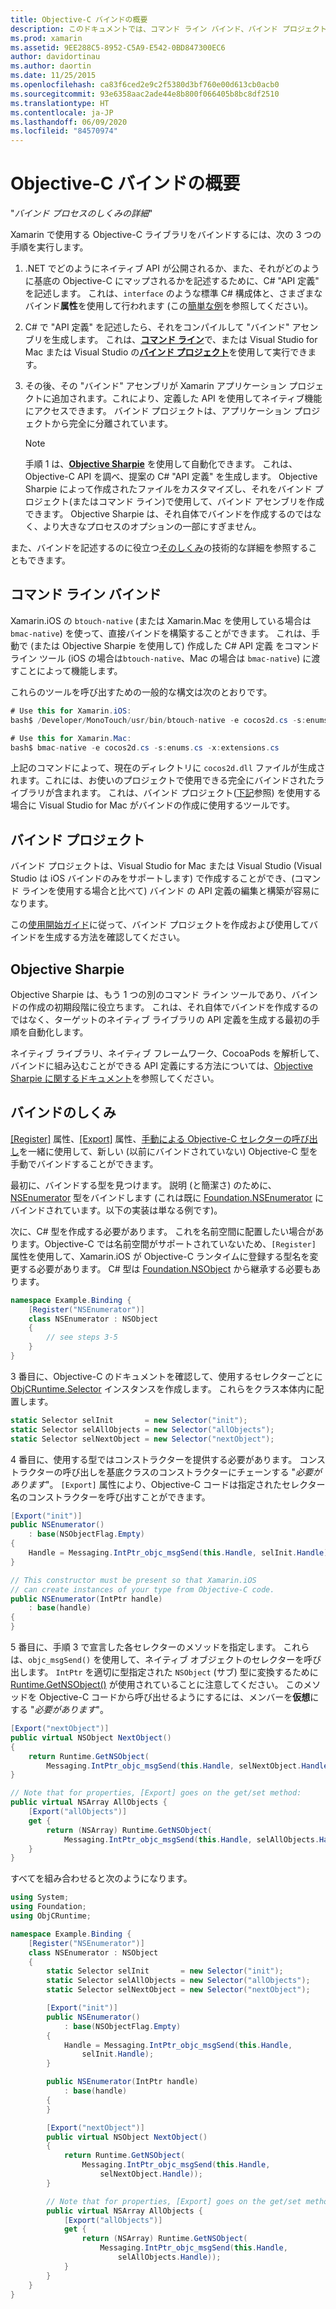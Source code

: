 ```yaml
---
title: Objective-C バインドの概要
description: このドキュメントでは、コマンド ライン バインド、バインド プロジェクト、Objective Sharpie など、Objective-C コードの C# バインドを作成するさまざまな方法の概要について説明します。 また、バインドのしくみについても説明します。
ms.prod: xamarin
ms.assetid: 9EE288C5-8952-C5A9-E542-0BD847300EC6
author: davidortinau
ms.author: daortin
ms.date: 11/25/2015
ms.openlocfilehash: ca83f6ced2e9c2f5380d3bf760e00d613cb0acb0
ms.sourcegitcommit: 93e6358aac2ade44e8b800f066405b8bc8df2510
ms.translationtype: HT
ms.contentlocale: ja-JP
ms.lasthandoff: 06/09/2020
ms.locfileid: "84570974"
---
```

# <a name="overview-of-objective-c-bindings"></a>Objective-C バインドの概要

"_バインド プロセスのしくみの詳細_"

Xamarin で使用する Objective-C ライブラリをバインドするには、次の 3 つの手順を実行します。

1. .NET でどのようにネイティブ API が公開されるか、また、それがどのように基底の Objective-C にマップされるかを記述するために、C# "API 定義" を記述します。 これは、`interface` のような標準 C# 構成体と、さまざまなバインド**属性**を使用して行われます (この[簡単な例](~/cross-platform/macios/binding/objective-c-libraries.md#Binding_an_API)を参照してください)。

2. C# で "API 定義" を記述したら、それをコンパイルして "バインド" アセンブリを生成します。 これは、[**コマンド ライン**](#command-line-bindings)で、または Visual Studio for Mac または Visual Studio の[**バインド プロジェクト**](#bindingproject)を使用して実行できます。

3. その後、その "バインド" アセンブリが Xamarin アプリケーション プロジェクトに追加されます。これにより、定義した API を使用してネイティブ機能にアクセスできます。
   バインド プロジェクトは、アプリケーション プロジェクトから完全に分離されています。

   > [!NOTE]
   > 手順 1 は、[**Objective Sharpie**](#objectivesharpie) を使用して自動化できます。 これは、Objective-C API を調べ、提案の C# "API 定義" を生成します。 Objective Sharpie によって作成されたファイルをカスタマイズし、それをバインド プロジェクト(またはコマンド ライン)で使用して、バインド アセンブリを作成できます。 Objective Sharpie は、それ自体でバインドを作成するのではなく、より大きなプロセスのオプションの一部にすぎません。

また、バインドを記述するのに役立つ[そのしくみ](#howitworks)の技術的な詳細を参照することもできます。

## <a name="command-line-bindings"></a>コマンド ライン バインド

Xamarin.iOS の `btouch-native` (または Xamarin.Mac を使用している場合は `bmac-native`) を使って、直接バインドを構築することができます。 これは、手動で (または Objective Sharpie を使用して) 作成した C# API 定義 をコマンド ライン ツール (iOS の場合は`btouch-native`、Mac の場合は `bmac-native`) に渡すことによって機能します。

これらのツールを呼び出すための一般的な構文は次のとおりです。

```csharp
# Use this for Xamarin.iOS:
bash$ /Developer/MonoTouch/usr/bin/btouch-native -e cocos2d.cs -s:enums.cs -x:extensions.cs
```

```csharp
# Use this for Xamarin.Mac:
bash$ bmac-native -e cocos2d.cs -s:enums.cs -x:extensions.cs
```

上記のコマンドによって、現在のディレクトリに `cocos2d.dll` ファイルが生成されます。これには、お使いのプロジェクトで使用できる完全にバインドされたライブラリが含まれます。 これは、バインド プロジェクト([下記](#bindingproject)参照) を使用する場合に Visual Studio for Mac がバインドの作成に使用するツールです。

<a name="bindingproject"></a>

## <a name="binding-project"></a>バインド プロジェクト

バインド プロジェクトは、Visual Studio for Mac または Visual Studio (Visual Studio は iOS バインドのみをサポートします) で作成することができ、(コマンド ラインを使用する場合と比べて) バインド の API 定義の編集と構築が容易になります。

この[使用開始ガイド](~/cross-platform/macios/binding/objective-c-libraries.md#Getting_Started)に従って、バインド プロジェクトを作成および使用してバインドを生成する方法を確認してください。

<a name="objectivesharpie"></a>

## <a name="objective-sharpie"></a>Objective Sharpie

Objective Sharpie は、もう 1 つの別のコマンド ライン ツールであり、バインドの作成の初期段階に役立ちます。 これは、それ自体でバインドを作成するのではなく、ターゲットのネイティブ ライブラリの API 定義を生成する最初の手順を自動化します。

ネイティブ ライブラリ、ネイティブ フレームワーク、CocoaPods を解析して、バインドに組み込むことができる API 定義にする方法については、[Objective Sharpie に関するドキュメント](~/cross-platform/macios/binding/objective-sharpie/index.md)を参照してください。

<a name="howitworks"></a>

## <a name="how-binding-works"></a>バインドのしくみ

[[Register]](xref:Foundation.RegisterAttribute) 属性、[[Export]](xref:Foundation.ExportAttribute) 属性、[手動による Objective-C セレクターの呼び出し](~/ios/internals/objective-c-selectors.md)を一緒に使用して、新しい (以前にバインドされていない) Objective-C 型を手動でバインドすることができます。

最初に、バインドする型を見つけます。 説明 (と簡潔さ) のために、[NSEnumerator](https://developer.apple.com/documentation/foundation/nsenumerator) 型をバインドします (これは既に [Foundation.NSEnumerator](xref:Foundation.NSEnumerator) にバインドされています。以下の実装は単なる例です)。

次に、C# 型を作成する必要があります。 これを名前空間に配置したい場合があります。Objective-C では名前空間がサポートされていないため、`[Register]` 属性を使用して、Xamarin.iOS が Objective-C ランタイムに登録する型名を変更する必要があります。 C# 型は [Foundation.NSObject](xref:Foundation.NSObject) から継承する必要もあります。

```csharp
namespace Example.Binding {
    [Register("NSEnumerator")]
    class NSEnumerator : NSObject
    {
        // see steps 3-5
    }
}
```

3 番目に、Objective-C のドキュメントを確認して、使用するセレクターごとに [ObjCRuntime.Selector](xref:ObjCRuntime.Selector) インスタンスを作成します。 これらをクラス本体内に配置します。

```csharp
static Selector selInit       = new Selector("init");
static Selector selAllObjects = new Selector("allObjects");
static Selector selNextObject = new Selector("nextObject");
```

4 番目に、使用する型ではコンストラクターを提供する必要があります。 コンストラクターの呼び出しを基底クラスのコンストラクターにチェーンする "*必要があります*"。 `[Export]` 属性により、Objective-C コードは指定されたセレクター名のコンストラクターを呼び出すことができます。

```csharp
[Export("init")]
public NSEnumerator()
    : base(NSObjectFlag.Empty)
{
    Handle = Messaging.IntPtr_objc_msgSend(this.Handle, selInit.Handle);
}
```

```csharp
// This constructor must be present so that Xamarin.iOS
// can create instances of your type from Objective-C code.
public NSEnumerator(IntPtr handle)
    : base(handle)
{
}
```

5 番目に、手順 3 で宣言した各セレクターのメソッドを指定します。 これらは、`objc_msgSend()` を使用して、ネイティブ オブジェクトのセレクターを呼び出します。 `IntPtr` を適切に型指定された `NSObject` (サブ) 型に変換するために [Runtime.GetNSObject()](xref:ObjCRuntime.Runtime.GetNSObject*) が使用されていることに注意してください。 このメソッドを Objective-C コードから呼び出せるようにするには、メンバーを**仮想**にする "*必要があります*"。

```csharp
[Export("nextObject")]
public virtual NSObject NextObject()
{
    return Runtime.GetNSObject(
        Messaging.IntPtr_objc_msgSend(this.Handle, selNextObject.Handle));
}
```

```csharp
// Note that for properties, [Export] goes on the get/set method:
public virtual NSArray AllObjects {
    [Export("allObjects")]
    get {
        return (NSArray) Runtime.GetNSObject(
            Messaging.IntPtr_objc_msgSend(this.Handle, selAllObjects.Handle));
    }
}
```

すべてを組み合わせると次のようになります。

```csharp
using System;
using Foundation;
using ObjCRuntime;

namespace Example.Binding {
    [Register("NSEnumerator")]
    class NSEnumerator : NSObject
    {
        static Selector selInit       = new Selector("init");
        static Selector selAllObjects = new Selector("allObjects");
        static Selector selNextObject = new Selector("nextObject");

        [Export("init")]
        public NSEnumerator()
            : base(NSObjectFlag.Empty)
        {
            Handle = Messaging.IntPtr_objc_msgSend(this.Handle,
                selInit.Handle);
        }

        public NSEnumerator(IntPtr handle)
            : base(handle)
        {
        }

        [Export("nextObject")]
        public virtual NSObject NextObject()
        {
            return Runtime.GetNSObject(
                Messaging.IntPtr_objc_msgSend(this.Handle,
                    selNextObject.Handle));
        }

        // Note that for properties, [Export] goes on the get/set method:
        public virtual NSArray AllObjects {
            [Export("allObjects")]
            get {
                return (NSArray) Runtime.GetNSObject(
                    Messaging.IntPtr_objc_msgSend(this.Handle,
                        selAllObjects.Handle));
            }
        }
    }
}
```
